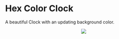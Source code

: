 # Hex Color Clock
A beautiful Clock with an updating background color.

<div style="text-align:center"><img src ="https://cloud.githubusercontent.com/assets/18582452/26277783/402cc540-3d8f-11e7-8f12-531db5c0d9ec.png" /></div>
